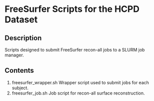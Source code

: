 # FreeSurfer Scripts for the HCPD Dataset

## Description
Scripts designed to submit FreeSurfer recon-all jobs to a SLURM job manager. 

## Contents
1. freesurfer_wrapper.sh Wrapper script used to submit jobs for each subject.
2. freesurfer_job.sh Job script for recon-all surface reconstruction.
